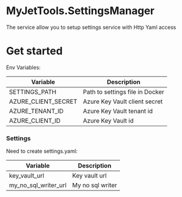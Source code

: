 # MyJetTools.SettingsManager

The service allow you to setup settings service with Http Yaml access

# Get started

Env Variables:

| Variable            | Description                     |
|---------------------|---------------------------------|
| SETTINGS_PATH       | Path to settings file in Docker |
| AZURE_CLIENT_SECRET | Azure Key Vault client secret   |
| AZURE_TENANT_ID     | Azure Key Vault tenant id       |
| AZURE_CLIENT_ID     | Azure Key Vault id              |

### Settings

Need to create settings.yaml:

| Variable            | Description               |
|---------------------|---------------------------|
| key_vault_url       | Key vault url             |
| my_no_sql_writer_url | My no sql writer          |
